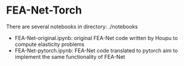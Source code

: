 # FEA-Net-Torch

There are several notebooks in directory: ./notebooks
* FEA-Net-original.ipynb: original FEA-Net code written by Houpu to compute elasticity problems
* FEA-Net-pytorch.ipynb: FEA-Net code translated to pytorch aim to implement the same functionality of FEA-Net
